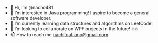 - 👋 Hi, I’m @nacho481
- 👀 I’m interested in Java programming! I aspire to become a general software developer.
- 🌱 I’m currently learning data structures and algorithms on LeetCode!
- 💞️ I’m looking to collaborate on WPF projects in the future! 🔥🔥
- 📫 How to reach me 
  nachitoatilano@gmail.com

<!---
nacho481/nacho481 is a ✨ special ✨ repository because its `README.md` (this file) appears on your GitHub profile.
You can click the Preview link to take a look at your changes.
--->
